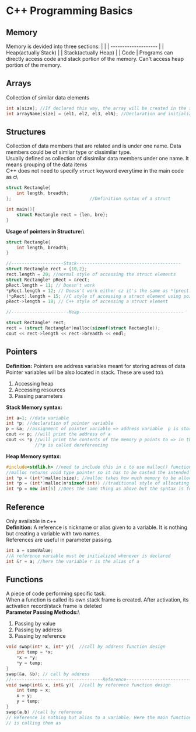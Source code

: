 # C++ Programming Basics

## Memory

Memory is devided into three sections:
|                      |
| -------------------- |
| Heap(actually Stack) |
| Stack(actually Heap) |
| Code                 |
Programs can directly access code and stack portion of the memory. Can't access heap portion of the memory.

## Arrays

Collection of similar data elements

```c++
int a[size]; //If declared this way, the array will be created in the stack segment of the memory
int arrayName[size] = {el1, el2, el3, elN}; //Declaration and initialization syntax of an array
```

## Structures

Collection of data members that are related and is under one name. Data members could be of similar type or dissimilar type.\
Usually defined as collection of dissimilar data members under one name. It means grouping of the data items\
C++ does not need to specify ```struct``` keyword everytime in the main code as c\

```c++
struct Rectangle{
    int length, breadth;
};                              //Definition syntax of a struct

int main(){
    struct Rectangle rect = {len, bre};
}
```

**Usage of pointers in Structure:**\

```c++
struct Rectangle{
    int length, breadth;
}

//--------------------Stack----------------------------------------
struct Rectangle rect = {10,2};
rect.length = 20; //normal style of accessing the struct elements
struct Rectangle* pRect = &rect;
pRect.length = 11; // Doesn't work
*pRect.length = 12; // Doesn't work either cz it's the same as *(prect.length)
(*pRect).length = 15; //C style of accessing a struct element using pointers
pRect->length = 18; // C++ style of accessing a struct element

//----------------------Heap----------------------------------------

struct Rectangle* rect;
rect = (struct Rectangle*)malloc(sizeof(struct Rectangle));
cout << rect->length << rect->breadth << endl;
```

## Pointers

**Definition:** Pointers are address variables meant for storing adress of data\
Pointer variables will be also located in stack.
These are used to:\

1. Accessing heap
1. Accessing resources
1. Passing parameters

**Stack Memory syntax:**

```c++
int a=1; //data variable
int *p; //declaration of pointer variable
p = &a; //assignment of pointer variable => address variable  p is storing the address of a
cout << p; //will print the address of a
cout << *p //will print the contents of the memory p points to => in this case a
           //*p is called dereferencing
```

**Heap Memory syntax:**

```c++
#include<stdlib.h> //need to include this in c to use malloc() function
//malloc returns void type pointer so it has to be casted the intended type while initialized
int *p = (int*)malloc(size); //malloc takes how much memory to be allocated
int *p = (int*)malloc(n*sizeof(int)) //traditional style of allocating memory => allocating integer-size memory of n numbers in heap
int *p = new int[5] //Does the same thing as above but the syntax is for c++
```

## Reference

Only available in c++\
**Definition:** A reference is nickname or alias given to a variable. It is nothing but creating a variable with two names.\
References are useful in parameter passing.

```c++
int a = someValue;
//A reference variable must be initialized whenever is declared
int &r = a; //here the variable r is the alias of a
```

## Functions

A piece of code performing specific task.\
When a function is called its own stack frame is created. After activation, its activation record/stack frame is deleted\
**Parameter Passing Methods:**\

1. Passing by value
2. Passing by address
3. Passing by reference

```c++
void swap(int* x, int* y){  //call by address function design
    int temp = *x;
    *x = *y;
    *y = temp;
}
swap(&a, &b); // call by address
//-----------------------------------Reference-------------------------
void swap(int& x, int& y){  //call by reference function design
    int temp = x;
    x = y;
    y = temp;
}
swap(a,b) //call by reference
// Reference is nothing but alias to a variable. Here the main function is calling the variables as a,b but the swap function
// is calling them as  
```
